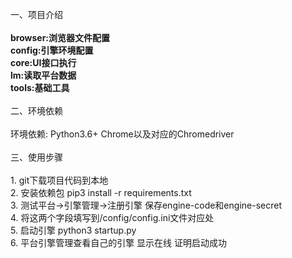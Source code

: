 一、项目介绍<br><br>
    __browser:浏览器文件配置__<br> 
    __config:引擎环境配置__<br> 
    __core:UI接口执行__<br> 
    __lm:读取平台数据__<br> 
    __tools:基础工具__<br>
<br>
二、环境依赖<br><br>
    环境依赖: Python3.6+  Chrome以及对应的Chromedriver<br>
<br> 
三、使用步骤<br><br>
    1. git下载项目代码到本地<br> 
    2. 安装依赖包 pip3 install -r requirements.txt<br>
    3. 测试平台->引擎管理->注册引擎 保存engine-code和engine-secret<br>
    4. 将这两个字段填写到/config/config.ini文件对应处<br>
    5. 启动引擎 python3 startup.py<br>
    6. 平台引擎管理查看自己的引擎 显示在线 证明启动成功<br>
<br>
